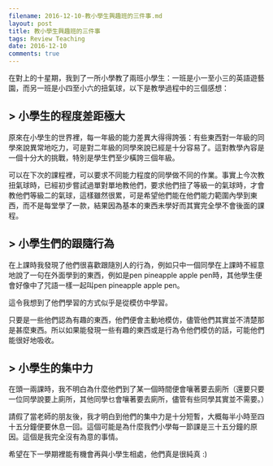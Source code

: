 ```yaml
---
filename: 2016-12-10-教小學生興趣班的三件事.md
layout: post
title: 教小學生興趣班的三件事
tags: Review Teaching
date: 2016-12-10
comments: true
---
```


在對上的十星期，我到了一所小學教了兩班小學生：一班是小一至小三的英語遊藝園，而另一班是小四至小六的扭氣球，以下是教學過程中的三個感想：

## > 小學生的程度差距極大

原來在小學生的世界裡，每一年級的能力差異大得得誇張：有些東西對一年級的同學來說異常地吃力，可是對二年級的同學來說已經是十分容易了。這對教學內容是一個十分大的挑戰，特別是學生們至少橫誇三個年級。

可以在下次的課程裡，可以要求不同能力程度的同學做不同的作業。事實上今次教扭氣球時，已經初步嘗試過單對單地教他們，要求他們扭了等級一的氣球時，才會教他們等級二的氣球，這樣雖然很累，可是希望他們能在他們能力範圍內學到東西，而不是每堂學了一款，結果因為基本的東西未學好而其實完全學不會後面的課程。

## > 小學生們的跟隨行為

在上課時我發現了他們很喜歡跟隨別人的行為，例如只中一個同學在上課時不經意地說了一句在外面學到的東西，例如是pen pineapple apple pen時，其他學生便會好像中了咒語一樣一起叫pen pineapple apple pen。

這令我想到了他們學習的方式似乎是從模仿中學習。

只要是一些他們認為有趣的東西，他們便會主動地模仿，儘管他們其實並不清楚那是甚麼東西。所以如果能發現一些有趣的東西或是行為令他們模仿的話，可能他們能很好地吸收。

## > 小學生的集中力

在頭一兩課時，我不明白為什麼他們到了某一個時間便會嚷著要去廁所（還要只要一位同學說要上廁所，其他同學乜會嚷著要去廁所，儘管有些同學其實並不需要。）

請假了當老師的朋友後，我才明白到他們的集中力是十分短暫，大概每半小時至四十五分鐘便要休息一回。這個可能是為什麼我們小學每一節課是三十五分鐘的原因。這個是我完全沒有為意的事情。

希望在下一學期裡能有機會再與小學生相處，他們真是很純真 :)